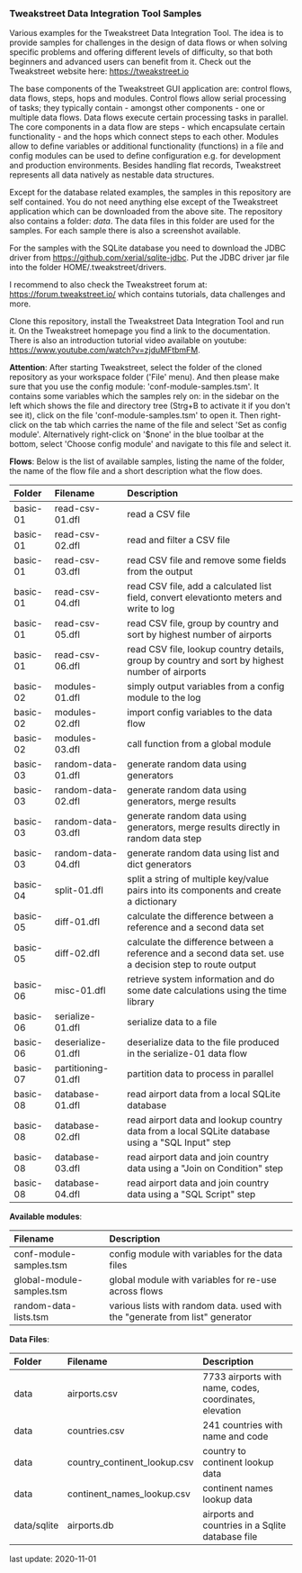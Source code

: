 ### Tweakstreet Data Integration Tool Samples

Various examples for the Tweakstreet Data Integration Tool. The idea is to provide samples for challenges in the design of data flows or when solving specific problems and offering different levels of difficulty, so that both beginners and advanced users can benefit from it. Check out the Tweakstreet website here: https://tweakstreet.io

The base components of the Tweakstreet GUI application are: control flows, data flows, steps, hops and modules. Control flows allow serial processing of tasks; they typically contain - amongst other components - one or multiple data flows. Data flows execute certain processing tasks in parallel. The core components in a data flow are steps - which encapsulate certain functionality - and the hops which connect steps to each other. Modules allow to define variables or additional functionality (functions) in a file and config modules can be used to define configuration e.g. for development and production environments. Besides handling flat records, Tweakstreet represents all data natively as nestable data structures.

Except for the database related examples, the samples in this repository are self contained. You do not need anything else except of the Tweakstreet application which can be downloaded from the above site. The repository also contains a folder: _data_. The data files in this folder are used for the samples. For each sample there is also a screenshot available.

For the samples with the SQLite database you need to download the JDBC driver from https://github.com/xerial/sqlite-jdbc. Put the JDBC driver jar file into the folder HOME/.tweakstreet/drivers.

I recommend to also check the Tweakstreet forum at: https://forum.tweakstreet.io/ which contains tutorials, data challenges and more.

Clone this repository, install the Tweakstreet Data Integration Tool and run it. On the Tweakstreet homepage you find a link to the documentation. There is also an introduction tutorial video available on youtube: https://www.youtube.com/watch?v=zjduMFtbmFM.

**Attention**: After starting Tweakstreet, select the folder of the cloned repository as your workspace folder ('File' menu). And then please make sure that you use the config module: 'conf-module-samples.tsm'. It contains some variables which the samples rely on: in the sidebar on the left which shows the file and directory tree (Strg+B to activate it if you don't see it), click on the file 'conf-module-samples.tsm' to open it. Then right-click on the tab which carries the name of the file and select 'Set as config module'. Alternatively right-click on '$none' in the blue toolbar at the bottom, select 'Choose config module' and navigate to this file and select it.

**Flows**: Below is the list of available samples, listing the name of the folder, the name of the flow file and a short description what the flow does.

| Folder             | Filename                     | Description                      |
| :--                | :--                          | :--                              |
| basic-01           | read-csv-01.dfl              | read a CSV file |
| basic-01           | read-csv-02.dfl              | read and filter a CSV file |
| basic-01           | read-csv-03.dfl              | read CSV file and remove some fields from the output |
| basic-01           | read-csv-04.dfl              | read CSV file, add a calculated list field, convert elevationto meters and write to log |
| basic-01           | read-csv-05.dfl              | read CSV file, group by country and sort by highest number of airports |
| basic-01           | read-csv-06.dfl              | read CSV file, lookup country details, group by country and sort by highest number of airports |
| basic-02           | modules-01.dfl               | simply output variables from a config module to the log |
| basic-02           | modules-02.dfl               | import config variables to the data flow |
| basic-02           | modules-03.dfl               | call function from a global module |
| basic-03           | random-data-01.dfl           | generate random data using generators |
| basic-03           | random-data-02.dfl           | generate random data using generators, merge results |
| basic-03           | random-data-03.dfl           | generate random data using generators, merge results directly in random data step |
| basic-03           | random-data-04.dfl           | generate random data using list and dict generators |
| basic-04           | split-01.dfl                 | split a string of multiple key/value pairs into its components and create a dictionary |
| basic-05           | diff-01.dfl                  | calculate the difference between a reference and a second data set |
| basic-05           | diff-02.dfl                  | calculate the difference between a reference and a second data set. use a decision step to route output |
| basic-06           | misc-01.dfl                  | retrieve system information and do some date calculations using the time library |
| basic-06           | serialize-01.dfl             | serialize data to a file |
| basic-06           | deserialize-01.dfl           | deserialize data to the file produced in the serialize-01 data flow |
| basic-07           | partitioning-01.dfl          | partition data to process in parallel |
| basic-08           | database-01.dfl              | read airport data from a local SQLite database |
| basic-08           | database-02.dfl              | read airport data and lookup country data from a local SQLite database using a "SQL Input" step |
| basic-08           | database-03.dfl              | read airport data and join country data using a "Join on Condition" step |
| basic-08           | database-04.dfl              | read airport data and join country data using a "SQL Script" step |


**Available modules**:

| Filename                     | Description                      |
| :--                          | :--  
| conf-module-samples.tsm      | config module with variables for the data files                            |
| global-module-samples.tsm    | global module with variables for re-use across flows |
| random-data-lists.tsm        | various lists with random data. used with the "generate from list" generator |


**Data Files**:

| Folder            | Filename                     | Description
| :--               | :--                          | :-- 
| data              | airports.csv                 | 7733 airports with name, codes, coordinates, elevation |
| data              | countries.csv                | 241 countries with name and code |
| data              | country_continent_lookup.csv | country to continent lookup data |
| data              | continent_names_lookup.csv   | continent names lookup data |
| data/sqlite       | airports.db                  | airports and countries in a Sqlite database file |


last update: 2020-11-01

